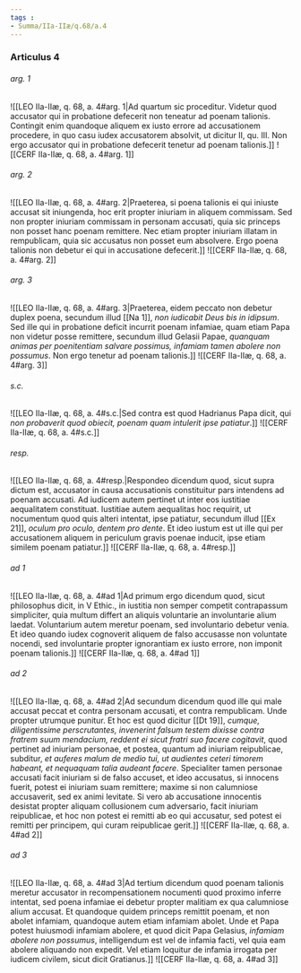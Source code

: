 ```yaml
---
tags : 
- Summa/IIa-IIæ/q.68/a.4
---
```


### Articulus 4

###### arg. 1
![[LEO IIa-IIæ, q. 68, a. 4#arg. 1|Ad quartum sic proceditur. Videtur quod accusator qui in probatione defecerit non teneatur ad poenam talionis. Contingit enim quandoque aliquem ex iusto errore ad accusationem procedere, in quo casu iudex accusatorem absolvit, ut dicitur II, qu. III. Non ergo accusator qui in probatione defecerit tenetur ad poenam talionis.]]
![[CERF IIa-IIæ, q. 68, a. 4#arg. 1]]

###### arg. 2
![[LEO IIa-IIæ, q. 68, a. 4#arg. 2|Praeterea, si poena talionis ei qui iniuste accusat sit iniungenda, hoc erit propter iniuriam in aliquem commissam. Sed non propter iniuriam commissam in personam accusati, quia sic princeps non posset hanc poenam remittere. Nec etiam propter iniuriam illatam in rempublicam, quia sic accusatus non posset eum absolvere. Ergo poena talionis non debetur ei qui in accusatione defecerit.]]
![[CERF IIa-IIæ, q. 68, a. 4#arg. 2]]

###### arg. 3
![[LEO IIa-IIæ, q. 68, a. 4#arg. 3|Praeterea, eidem peccato non debetur duplex poena, secundum illud [[Na 1]], *non iudicabit Deus bis in idipsum*. Sed ille qui in probatione deficit incurrit poenam infamiae, quam etiam Papa non videtur posse remittere, secundum illud Gelasii Papae, *quanquam animas per poenitentiam salvare possimus, infamiam tamen abolere non possumus*. Non ergo tenetur ad poenam talionis.]]
![[CERF IIa-IIæ, q. 68, a. 4#arg. 3]]

###### s.c.
![[LEO IIa-IIæ, q. 68, a. 4#s.c.|Sed contra est quod Hadrianus Papa dicit, qui *non probaverit quod obiecit, poenam quam intulerit ipse patiatur*.]]
![[CERF IIa-IIæ, q. 68, a. 4#s.c.]]

###### resp.
![[LEO IIa-IIæ, q. 68, a. 4#resp.|Respondeo dicendum quod, sicut supra dictum est, accusator in causa accusationis constituitur pars intendens ad poenam accusati. Ad iudicem autem pertinet ut inter eos iustitiae aequalitatem constituat. Iustitiae autem aequalitas hoc requirit, ut nocumentum quod quis alteri intentat, ipse patiatur, secundum illud [[Ex 21]], *oculum pro oculo, dentem pro dente*. Et ideo iustum est ut ille qui per accusationem aliquem in periculum gravis poenae inducit, ipse etiam similem poenam patiatur.]]
![[CERF IIa-IIæ, q. 68, a. 4#resp.]]

###### ad 1
![[LEO IIa-IIæ, q. 68, a. 4#ad 1|Ad primum ergo dicendum quod, sicut philosophus dicit, in V Ethic., in iustitia non semper competit contrapassum simpliciter, quia multum differt an aliquis voluntarie an involuntarie alium laedat. Voluntarium autem meretur poenam, sed involuntario debetur venia. Et ideo quando iudex cognoverit aliquem de falso accusasse non voluntate nocendi, sed involuntarie propter ignorantiam ex iusto errore, non imponit poenam talionis.]]
![[CERF IIa-IIæ, q. 68, a. 4#ad 1]]

###### ad 2
![[LEO IIa-IIæ, q. 68, a. 4#ad 2|Ad secundum dicendum quod ille qui male accusat peccat et contra personam accusati, et contra rempublicam. Unde propter utrumque punitur. Et hoc est quod dicitur [[Dt 19]], *cumque, diligentissime perscrutantes, invenerint falsum testem dixisse contra fratrem suum mendacium, reddent ei sicut fratri suo facere cogitavit*, quod pertinet ad iniuriam personae, et postea, quantum ad iniuriam reipublicae, subditur, *et auferes malum de medio tui, ut audientes ceteri timorem habeant, et nequaquam talia audeant facere*. Specialiter tamen personae accusati facit iniuriam si de falso accuset, et ideo accusatus, si innocens fuerit, potest ei iniuriam suam remittere; maxime si non calumniose accusaverit, sed ex animi levitate. Si vero ab accusatione innocentis desistat propter aliquam collusionem cum adversario, facit iniuriam reipublicae, et hoc non potest ei remitti ab eo qui accusatur, sed potest ei remitti per principem, qui curam reipublicae gerit.]]
![[CERF IIa-IIæ, q. 68, a. 4#ad 2]]

###### ad 3
![[LEO IIa-IIæ, q. 68, a. 4#ad 3|Ad tertium dicendum quod poenam talionis meretur accusator in recompensationem nocumenti quod proximo inferre intentat, sed poena infamiae ei debetur propter malitiam ex qua calumniose alium accusat. Et quandoque quidem princeps remittit poenam, et non abolet infamiam, quandoque autem etiam infamiam abolet. Unde et Papa potest huiusmodi infamiam abolere, et quod dicit Papa Gelasius, *infamiam abolere non possumus*, intelligendum est vel de infamia facti, vel quia eam abolere aliquando non expedit. Vel etiam loquitur de infamia irrogata per iudicem civilem, sicut dicit Gratianus.]]
![[CERF IIa-IIæ, q. 68, a. 4#ad 3]]

